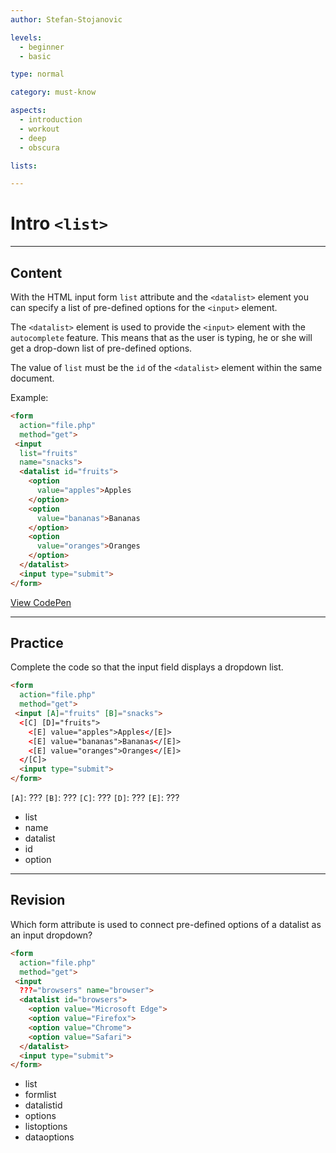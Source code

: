 ```yaml
---
author: Stefan-Stojanovic

levels:
  - beginner
  - basic

type: normal

category: must-know

aspects:
  - introduction
  - workout
  - deep
  - obscura

lists:

---
```

# Intro `<list>`
---
## Content

With the HTML input form `list` attribute and the `<datalist>` element you can specify a list of pre-defined options for the `<input>` element.

The `<datalist>` element is used to provide the `<input>` element with the `autocomplete` feature. This means that as the user is typing, he or she will get a drop-down list of pre-defined options.

The value of `list` must be the `id` of the `<datalist>` element within the same document.

Example:
```html
<form
  action="file.php"
  method="get">
 <input
  list="fruits"
  name="snacks">
  <datalist id="fruits">
    <option
      value="apples">Apples
    </option>
    <option
      value="bananas">Bananas
    </option>
    <option
      value="oranges">Oranges
    </option>
  </datalist>
  <input type="submit">
</form>
```

[View CodePen](https://codepen.io/enkidevs/pen/VBPKGp)

---
## Practice

Complete the code so that the input field displays a dropdown list.

```html
<form
  action="file.php"
  method="get">
 <input [A]="fruits" [B]="snacks">
  <[C] [D]="fruits">
    <[E] value="apples">Apples</[E]>
    <[E] value="bananas">Bananas</[E]>
    <[E] value="oranges">Oranges</[E]>
  </[C]>
  <input type="submit">
</form>
```

`[A]`: ???
`[B]`: ???
`[C]`: ???
`[D]`: ???
`[E]`: ???

* list
* name
* datalist
* id
* option

---
## Revision

Which form attribute is used to connect pre-defined options of a datalist as an input dropdown?

```html
<form
  action="file.php"
  method="get">
 <input
  ???="browsers" name="browser">
  <datalist id="browsers">
    <option value="Microsoft Edge">
    <option value="Firefox">
    <option value="Chrome">
    <option value="Safari">
  </datalist>
  <input type="submit">
</form>
```

* list
* formlist
* datalistid
* options
* listoptions
* dataoptions

